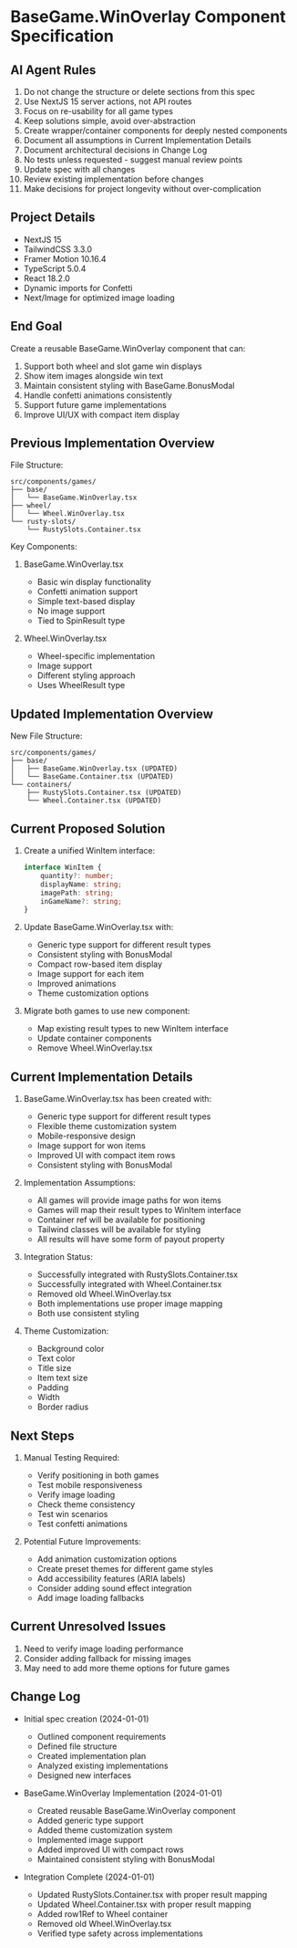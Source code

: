 # BaseGame.WinOverlay Component Specification

## AI Agent Rules

1. Do not change the structure or delete sections from this spec
2. Use NextJS 15 server actions, not API routes
3. Focus on re-usability for all game types
4. Keep solutions simple, avoid over-abstraction
5. Create wrapper/container components for deeply nested components
6. Document all assumptions in Current Implementation Details
7. Document architectural decisions in Change Log
8. No tests unless requested - suggest manual review points
9. Update spec with all changes
10. Review existing implementation before changes
11. Make decisions for project longevity without over-complication

## Project Details

-   NextJS 15
-   TailwindCSS 3.3.0
-   Framer Motion 10.16.4
-   TypeScript 5.0.4
-   React 18.2.0
-   Dynamic imports for Confetti
-   Next/Image for optimized image loading

## End Goal

Create a reusable BaseGame.WinOverlay component that can:

1. Support both wheel and slot game win displays
2. Show item images alongside win text
3. Maintain consistent styling with BaseGame.BonusModal
4. Handle confetti animations consistently
5. Support future game implementations
6. Improve UI/UX with compact item display

## Previous Implementation Overview

File Structure:

```
src/components/games/
├── base/
│   └── BaseGame.WinOverlay.tsx
├── wheel/
│   └── Wheel.WinOverlay.tsx
└── rusty-slots/
    └── RustySlots.Container.tsx
```

Key Components:

1. BaseGame.WinOverlay.tsx

    - Basic win display functionality
    - Confetti animation support
    - Simple text-based display
    - No image support
    - Tied to SpinResult type

2. Wheel.WinOverlay.tsx
    - Wheel-specific implementation
    - Image support
    - Different styling approach
    - Uses WheelResult type

## Updated Implementation Overview

New File Structure:

```
src/components/games/
├── base/
│   ├── BaseGame.WinOverlay.tsx (UPDATED)
│   └── BaseGame.Container.tsx (UPDATED)
└── containers/
    ├── RustySlots.Container.tsx (UPDATED)
    └── Wheel.Container.tsx (UPDATED)
```

## Current Proposed Solution

1. Create a unified WinItem interface:

    ```typescript
    interface WinItem {
        quantity?: number;
        displayName: string;
        imagePath: string;
        inGameName?: string;
    }
    ```

2. Update BaseGame.WinOverlay.tsx with:

    - Generic type support for different result types
    - Consistent styling with BonusModal
    - Compact row-based item display
    - Image support for each item
    - Improved animations
    - Theme customization options

3. Migrate both games to use new component:
    - Map existing result types to new WinItem interface
    - Update container components
    - Remove Wheel.WinOverlay.tsx

## Current Implementation Details

1. BaseGame.WinOverlay.tsx has been created with:

    - Generic type support for different result types
    - Flexible theme customization system
    - Mobile-responsive design
    - Image support for won items
    - Improved UI with compact item rows
    - Consistent styling with BonusModal

2. Implementation Assumptions:

    - All games will provide image paths for won items
    - Games will map their result types to WinItem interface
    - Container ref will be available for positioning
    - Tailwind classes will be available for styling
    - All results will have some form of payout property

3. Integration Status:

    - Successfully integrated with RustySlots.Container.tsx
    - Successfully integrated with Wheel.Container.tsx
    - Removed old Wheel.WinOverlay.tsx
    - Both implementations use proper image mapping
    - Both use consistent styling

4. Theme Customization:

    - Background color
    - Text color
    - Title size
    - Item text size
    - Padding
    - Width
    - Border radius

## Next Steps

1. Manual Testing Required:

    - Verify positioning in both games
    - Test mobile responsiveness
    - Verify image loading
    - Check theme consistency
    - Test win scenarios
    - Test confetti animations

2. Potential Future Improvements:

    - Add animation customization options
    - Create preset themes for different game styles
    - Add accessibility features (ARIA labels)
    - Consider adding sound effect integration
    - Add image loading fallbacks

## Current Unresolved Issues

1. Need to verify image loading performance
2. Consider adding fallback for missing images
3. May need to add more theme options for future games

## Change Log

-   Initial spec creation (2024-01-01)

    -   Outlined component requirements
    -   Defined file structure
    -   Created implementation plan
    -   Analyzed existing implementations
    -   Designed new interfaces

-   BaseGame.WinOverlay Implementation (2024-01-01)

    -   Created reusable BaseGame.WinOverlay component
    -   Added generic type support
    -   Added theme customization system
    -   Implemented image support
    -   Added improved UI with compact rows
    -   Maintained consistent styling with BonusModal

-   Integration Complete (2024-01-01)
    -   Updated RustySlots.Container.tsx with proper result mapping
    -   Updated Wheel.Container.tsx with proper result mapping
    -   Added row1Ref to Wheel container
    -   Removed old Wheel.WinOverlay.tsx
    -   Verified type safety across implementations
